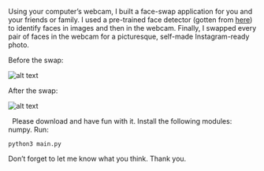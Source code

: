 Using your computer’s webcam, I built a face-swap application for you and your friends or family. I used a pre-trained face detector (gotten from [here](https://github.com/opencv/opencv/raw/master/data/haarcascades/haarcascade_frontalface_default.xml)) to identify faces in images and then in the webcam. Finally, I swapped every pair of faces in the webcam for a picturesque, self-made Instagram-ready photo.

Before the swap:

![alt text](img/before.png)


After the swap:

![alt text](img/after.png)


  Please download and have fun with it. Install the following modules: numpy. Run: 

```python3 main.py``` 

Don’t forget to let me know what you think. Thank you.

